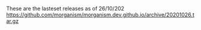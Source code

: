 These are the lasteset releases as of 26/10/202
https://github.com/morganism/morganism.dev.github.io/archive/20201026.tar.gz
